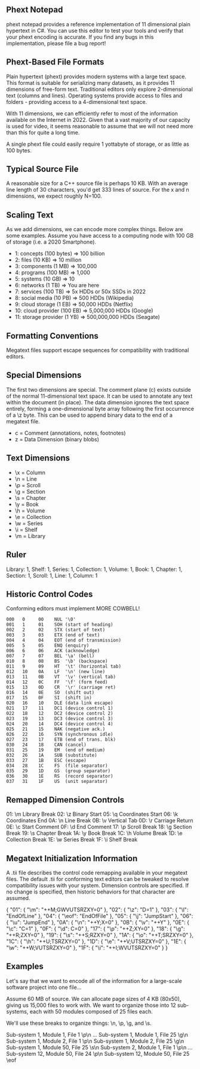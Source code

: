 Phext Notepad
-------------
phext notepad provides a reference implementation of 11 dimensional plain hypertext in C#. You can use this editor to test your tools and verify that your phext encoding is accurate. If you find any bugs in this implementation, please file a bug report!

Phext-Based File Formats
------------------------
Plain hypertext (phext) provides modern systems with a large text space. This format is suitable for serializing many datasets, as it provides 11 dimensions of free-form text. Traditional editors only explore 2-dimensional text (columns and lines). Operating systems provide access to files and folders - providing access to a 4-dimensional text space.

With 11 dimensions, we can efficiently refer to most of the information available on the Internet in 2022. Given that a vast majority of our capacity is used for video, it seems reasonable to assume that we will not need more than this for quite a long time.

A single phext file could easily require 1 yottabyte of storage, or as little as 100 bytes.

Typical Source File
-------------------
A reasonable size for a C++ source file is perhaps 10 KB. With an average line length of 30 characters, you'd get 333 lines of source. For the x and n dimensions, we expect roughly N=100.

Scaling Text
------------
As we add dimensions, we can encode more complex things. Below are some examples. Assume you have access to a computing node with 100 GB of storage (i.e. a 2020 Smartphone).

* 1: concepts (100 bytes) => 100 billion
* 2: files (10 KB) => 10 million
* 3: components (1 MB) => 100,000
* 4: programs (100 MB) => 1,000
* 5: systems (10 GB) => 10
* 6: networks (1 TB) => You are here
* 7: services (100 TB) => 5x HDDs or 50x SSDs in 2022
* 8: social media (10 PB) => 500 HDDs (Wikipedia)
* 9: cloud storage (1 EB) => 50,000 HDDs (Netflix)
* 10: cloud provider (100 EB) => 5,000,000 HDDs (Google)
* 11: storage provider (1 YB) => 500,000,000 HDDs (Seagate)

Formatting Conventions
----------------------
Megatext files support escape sequences for compatibility with traditional editors.

Special Dimensions
------------------
The first two dimensions are special. The comment plane (c) exists outside of the normal 11-dimensional text space. It can be used to annotate any text within the document (in place). The data dimension ignores the text space entirely, forming a one-dimensional byte array following the first occurrence of a \z byte. This can be used to append binary data to the end of a megatext file.

* c = Comment (annotations, notes, footnotes)
* z = Data Dimension (binary blobs)

Text Dimensions
---------------

* \x = Column
* \n = Line
* \p = Scroll
* \g = Section
* \s = Chapter
* \y = Book
* \h = Volume
* \e = Collection
* \w = Series
* \i = Shelf
* \m = Library

Ruler
-----
Library: 1,  Shelf: 1,  Series: 1,  Collection: 1,  Volume: 1,  Book: 1,  Chapter: 1,  Section: 1,  Scroll: 1,  Line: 1,  Column: 1

Historic Control Codes
----------------------
Conforming editors must implement MORE COWBELL!

    000   0     00    NUL '\0'                    
    001   1     01    SOH (start of heading)      
    002   2     02    STX (start of text)         
    003   3     03    ETX (end of text)           
    004   4     04    EOT (end of transmission)   
    005   5     05    ENQ (enquiry)               
    006   6     06    ACK (acknowledge)           
    007   7     07    BEL '\a' (bell)             
    010   8     08    BS  '\b' (backspace)        
    011   9     09    HT  '\t' (horizontal tab)   
    012   10    0A    LF  '\n' (new line)         
    013   11    0B    VT  '\v' (vertical tab)     
    014   12    0C    FF  '\f' (form feed)        
    015   13    0D    CR  '\r' (carriage ret)     
    016   14    0E    SO  (shift out)             
    017   15    0F    SI  (shift in)              
    020   16    10    DLE (data link escape)      
    021   17    11    DC1 (device control 1)      
    022   18    12    DC2 (device control 2)      
    023   19    13    DC3 (device control 3)      
    024   20    14    DC4 (device control 4)      
    025   21    15    NAK (negative ack.)         
    026   22    16    SYN (synchronous idle)      
    027   23    17    ETB (end of trans. blk)     
    030   24    18    CAN (cancel)                
    031   25    19    EM  (end of medium)         
    032   26    1A    SUB (substitute)            
    033   27    1B    ESC (escape)                
    034   28    1C    FS  (file separator)        
    035   29    1D    GS  (group separator)       
    036   30    1E    RS  (record separator)      
    037   31    1F    US  (unit separator)  

Remapped Dimension Controls
---------------------------
01: \m Library Break
02: \z Binary Start
05: \q Coordinates Start
06: \k Coordinates End
0A: \n Line Break
0B: \v Vertical Tab
0D: \r Carriage Return
0E: \c Start Comment
0F: \d End Comment
17: \p Scroll Break
18: \g Section Break
19: \s Chapter Break
1A: \y Book Break
1C: \h Volume Break
1D: \e Collection Break
1E: \w Series Break
1F: \i Shelf Break

Megatext Initialization Information
-----------------------------------
A .tii file describes the control code remapping available in your megatext files. The default .tii for conforming text editors can be tweaked to resolve compatibility issues with your system. Dimension controls are specified. If no change is specified, then historic behaviors for that character are assumed.

{
  "01": { "\\m": "++M;GWVUTSRZXY=0" },
  "02": { "\\z": "D=1" },
  "03": { "\\l": "EndOfLine" },
  "04": { "\\eof": "EndOfFile" },
  "05": { "\\j": "JumpStart" },
  "06": { "\\u": "JumpEnd" },
  "0A": { "\\n": "++Y;X=0" },
  "0B": { "\\v": "++Y" },
  "0E": { "\\c": "C=1" },
  "0F": { "\\d": C=0" },
  "17": { "\\p": "++Z;XY=0" },
  "18": { "\\g": "++R;ZXY=0" },
  "19": { "\\s": "++S;RZXY=0" },
  "1A": { "\\o": "++T;SRZXY=0" },
  "1C": { "\\h": "++U;TSRZXY=0" },
  "1D": { "\\e": "++V;UTSRZXY=0" },
  "1E": { "\\w": "++W;VUTSRZXY=0" },
  "1F": { "\\i": "++I;WVUTSRZXY=0" }
}

Examples
--------

Let's say that we want to encode all of the information for a large-scale software project into one file...

Assume 60 MB of source. We can allocate page sizes of 4 KB (80x50), giving us 15,000 files to work with. We want to organize those into 12 sub-systems, each with 50 modules composed of 25 files each.

We'll use these breaks to organize things: \n, \p, \g, and \s.

Sub-system 1, Module 1, File 1 \p\n
...
Sub-system 1, Module 1, File 25 \g\n
Sub-system 1, Module 2, File 1 \p\n
Sub-system 1, Module 2, File 25 \g\n
Sub-system 1, Module 50, File 25 \s\n
Sub-system 2, Module 1, File 1 \p\n
...
Sub-system 12, Module 50, File 24 \p\n
Sub-system 12, Module 50, File 25 \eof
